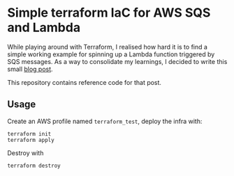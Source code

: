 # Simple terraform IaC for AWS SQS and Lambda

While playing around with Terraform, I realised how hard it is to find a simple working example for spinning up a Lambda function triggered by SQS messages.
As a way to consolidate my learnings, I decided to write this small [blog post](https://dguerri.hashnode.dev/terraform-aws-lambda-via-sqs).

This repository contains reference code for that post.

## Usage

Create an AWS profile named `terraform_test`, deploy the infra with:

```
terraform init
terraform apply
```

Destroy with

```
terraform destroy
```
